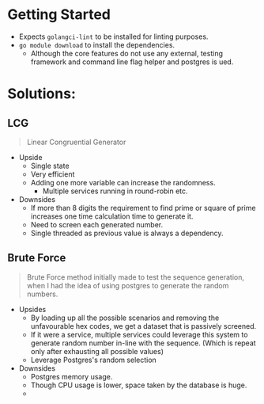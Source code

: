 # Getting Started

- Expects `golangci-lint` to be installed for linting purposes.
- `go module download` to install the dependencies.
    - Although the core features do not use any external, testing framework and command line flag helper and postgres is
      ued.

# Solutions:

## LCG

> Linear Congruential Generator

- Upside
    - Single state
    - Very efficient
    - Adding one more variable can increase the randomness.
        - Multiple services running in round-robin etc.
- Downsides
    - If more than 8 digits the requirement to find prime or square of prime increases one time calculation time to
      generate it.
    - Need to screen each generated number.
    - Single threaded as previous value is always a dependency.

## Brute Force

> Brute Force method initially made to test the sequence generation, when I had the idea of using postgres to generate
> the random numbers.

- Upsides
    - By loading up all the possible scenarios and removing the unfavourable hex codes, we get a dataset that is
      passively
      screened.
    - If it were a service, multiple services could leverage this system to generate random number in-line with the
      sequence. (Which is repeat only after exhausting all possible values)
    - Leverage Postgres's random selection
- Downsides
    - Postgres memory usage.
    - Though CPU usage is lower, space taken by the database is huge.
    - 